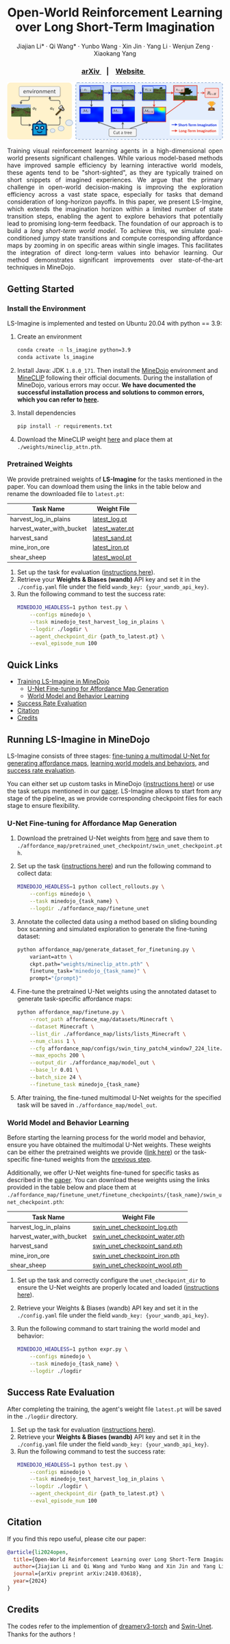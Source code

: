<h1 align="center"> Open-World Reinforcement Learning over Long Short-Term Imagination </h1>
<p align="center">
    Jiajian Li*
    ·
    Qi Wang*
    ·
    Yunbo Wang
    ·
    Xin Jin
    ·
    Yang Li
    ·
    Wenjun Zeng
    ·
    Xiaokang Yang
  </p>

<h3 align="center"> <a href="https://arxiv.org/pdf/2410.03618" target="_blank"> arXiv </a> &nbsp;&nbsp; | &nbsp;&nbsp; <a href="https://qiwang067.github.io/ls-imagine" target="_blank"> Website </a> &nbsp;&nbsp; </h3>
  <div align="center"></div>

<p align="center">
<img src="assets/overview.png" alt="Teaser image" />
</p>

<p style="text-align:justify">
  Training visual reinforcement learning agents in a high-dimensional open world presents significant challenges. While various model-based methods have improved sample efficiency by learning interactive world models, these agents tend to be "short-sighted", as they are typically trained on short snippets of imagined experiences. We argue that the primary challenge in open-world decision-making is improving the exploration efficiency across a vast state space, especially for tasks that demand consideration of long-horizon payoffs. In this paper, we present LS-Imgine, which extends the imagination horizon within a limited number of state transition steps, enabling the agent to explore behaviors that potentially lead to promising long-term feedback. The foundation of our approach is to build a <i>long short-term world model</i>. To achieve this, we simulate goal-conditioned jumpy state transitions and compute corresponding affordance maps by zooming in on specific areas within single images. This facilitates the integration of direct long-term values into behavior learning. Our method demonstrates significant improvements over state-of-the-art techniques in MineDojo.
</p>

<!-- # Open-World Reinforcement Learning over Long Short-Term Imagination
#### Open-World Reinforcement Learning over Long Short-Term Imagination

Jiajian Li*, Qi Wang*, Yunbo Wang, Xin Jin, Yang Li, Wenjun Zeng, Xiaokang Yang

[[arXiv]](https://arxiv.org/pdf/2410.03618)  [[Project Page]](https://qiwang067.github.io/ls-imagine) -->

## Getting Started
### Install the Environment
LS-Imagine is implemented and tested on Ubuntu 20.04 with python == 3.9:

1. Create an environment
    ```bash
    conda create -n ls_imagine python=3.9
    conda activate ls_imagine 
    ```

2. Install Java: JDK `1.8.0_171`. Then install the [MineDojo](https://github.com/MineDojo/MineDojo) environment and [MineCLIP](https://github.com/MineDojo/MineCLIP) following their official documents. During the installation of MineDojo, various errors may occur. **We have documented the successful installation process and solutions to common errors, which you can refer to [here](./docs/minedojo_installation.md).**

3. Install dependencies
    ```bash
    pip install -r requirements.txt
    ```

4. Download the MineCLIP weight [here](https://drive.google.com/file/d/1uaZM1ZLBz2dZWcn85rZmjP7LV6Sg5PZW/view?usp=sharing) and place them at `./weights/mineclip_attn.pth`.

### Pretrained Weights

We provide pretrained weights of **LS-Imagine** for the tasks mentioned in the paper. You can download them using the links in the table below and rename the downloaded file to `latest.pt`:

<div align="center">

| Task Name                  | Weight File                                                                                   |
|----------------------------|-----------------------------------------------------------------------------------------------|
| harvest_log_in_plains      | [latest_log.pt](https://drive.google.com/file/d/1_mhz49YPJDMNmPB-WwbzCG6zCTUidFQ3/view?usp=drive_link)                                                                |
| harvest_water_with_bucket  | [latest_water.pt](https://drive.google.com/file/d/1DxtQ-ZckTVw1tFySspKRaxoaShDi_b8A/view?usp=drive_link)                                                              |
| harvest_sand               | [latest_sand.pt](https://drive.google.com/file/d/1xa6JwV7rh-IfGoFjWDoneWpaTwPxLWb_/view?usp=drive_link)                                                               |
| mine_iron_ore              | [latest_iron.pt](https://drive.google.com/file/d/1FOIRGQJvgeQptK8-4cVVGv_jeNIy8kw7/view?usp=drive_link)                                                               |
| shear_sheep                | [latest_wool.pt](https://drive.google.com/file/d/1sx7IVOZ1JYs0BJHD3TWZcPb-f-x5xfA3/view?usp=drive_link)                                                               |

</div>

1. Set up the task for evaluation ([instructions here](./docs/task_setups.md)).
2. Retrieve your **Weights & Biases (wandb)** API key and set it in the `./config.yaml` file under the field `wandb_key: {your_wandb_api_key}`.
3. Run the following command to test the success rate:
    ```bash
    MINEDOJO_HEADLESS=1 python test.py \
        --configs minedojo \
        --task minedojo_test_harvest_log_in_plains \
        --logdir ./logdir \
        --agent_checkpoint_dir {path_to_latest.pt} \
        --eval_episode_num 100
    ```

<!-- 5. Download the Multimodal U-Net weight [here](https://drive.google.com/file/d/1Ylhw-MkT1UIUX5EyOosNmF09bWSlEjSf/view?usp=sharing), rename it to `swin_unet_checkpoint.pth`, place it at `finetune_unet/finetune_checkpoints/harvest_wool_in_plains` -->

## Quick Links
- [Training LS-Imagine in MineDojo](#lsimagine_train)
  - [U-Net Fine-tuning for Affordance Map Generation](#unet_finetune)
  - [World Model and Behavior Learning](#agent_learn)
- [Success Rate Evaluation](#evaluation)
- [Citation](#citation)
- [Credits](#credits)

<a name="lsimagine_train"></a>

## Running LS-Imagine in MineDojo
LS-Imagine consists of three stages: [fine-tuning a multimodal U-Net for generating affordance maps](#unet_finetune), [learning world models and behaviors](#agent_learn), and [success rate evaluation](#evaluation). 

You can either set up custom tasks in MineDojo ([instructions here](./docs/task_setups.md)) or use the task setups mentioned in our [paper](https://arxiv.org/pdf/2410.03618). LS-Imagine allows to start from any stage of the pipeline, as we provide corresponding checkpoint files for each stage to ensure flexibility.

<a name="unet_finetune"></a>
### U-Net Fine-tuning for Affordance Map Generation

1. Download the pretrained U-Net weights from [here](<insert-link>) and save them to `./affordance_map/pretrained_unet_checkpoint/swin_unet_checkpoint.pth`.

2. Set up the task ([instructions here](./docs/task_setups.md)) and run the following command to collect data:
    ```bash
    MINEDOJO_HEADLESS=1 python collect_rollouts.py \
        --configs minedojo \
        --task minedojo_{task_name} \
        --logdir ./affordance_map/finetune_unet
    ```

3. Annotate the collected data using a method based on sliding bounding box scanning and simulated exploration to generate the fine-tuning dataset:
    ```bash
    python affordance_map/generate_dataset_for_finetuning.py \
        variant=attn \
        ckpt.path="weights/mineclip_attn.pth" \
        finetune_task="minedojo_{task_name}" \
        prompt="{prompt}"
    ```

4. Fine-tune the pretrained U-Net weights using the annotated dataset to generate task-specific affordance maps:
    ```bash
    python affordance_map/finetune.py \
        --root_path affordance_map/datasets/Minecraft \
        --dataset Minecraft \
        --list_dir ./affordance_map/lists/lists_Minecraft \
        --num_class 1 \
        --cfg affordance_map/configs/swin_tiny_patch4_window7_224_lite.yaml \
        --max_epochs 200 \
        --output_dir ./affordance_map/model_out \
        --base_lr 0.01 \
        --batch_size 24 \
        --finetune_task minedojo_{task_name}
    ```

5. After training, the fine-tuned multimodal U-Net weights for the specified task will be saved in `./affordance_map/model_out`.

<a name="agent_learn"></a>
### World Model and Behavior Learning

Before starting the learning process for the world model and behavior, ensure you have obtained the multimodal U-Net weights. These weights can be either the pretrained weights we provide ([link here](<insert-link>)) or the task-specific fine-tuned weights from the [previous step](#u-net-fine-tuning-for-affordance-map-generation). 

Additionally, we offer U-Net weights fine-tuned for specific tasks as described in the [paper](https://arxiv.org/pdf/2410.03618). You can download these weights using the links provided in the table below and place them at `./affordance_map/finetune_unet/finetune_checkpoints/{task_name}/swin_unet_checkpoint.pth`: 

<div align="center">

| Task Name                  | Weight File                                                                                                                   |
|----------------------------|-------------------------------------------------------------------------------------------------------------------------------|
| harvest_log_in_plains      | [swin_unet_checkpoint_log.pth](https://drive.google.com/file/d/1UxLGThaI7_iJ0AR_rNZ4RSQwrSydFN40/view?usp=sharing)             |
| harvest_water_with_bucket  | [swin_unet_checkpoint_water.pth](https://drive.google.com/file/d/1Z-7vDNOiKxFE0iaApjYznALkLu8F4cXD/view?usp=sharing)          |
| harvest_sand               | [swin_unet_checkpoint_sand.pth](https://drive.google.com/file/d/1ZeKVY6Y99Nch_wDXOgl_WX1IEyuIFNrs/view?usp=sharing)          |
| mine_iron_ore              | [swin_unet_checkpoint_iron.pth](https://drive.google.com/file/d/1_sUWXeVEFEYHpQmw0115pMFYJxKmMZyL/view?usp=sharing)          |
| shear_sheep                | [swin_unet_checkpoint_wool.pth](https://drive.google.com/file/d/1uaZM1ZLBz2dZWcn85rZmjP7LV6Sg5PZW/view?usp=sharing)          |

</div>

1. Set up the task and correctly configure the `unet_checkpoint_dir` to ensure the U-Net weights are properly located and loaded ([instructions here](./docs/task_setups.md)).

2. Retrieve your Weights & Biases (wandb) API key and set it in the `./config.yaml` file under the field `wandb_key: {your_wandb_api_key}`.

3. Run the following command to start training the world model and behavior:
    ```bash
    MINEDOJO_HEADLESS=1 python expr.py \
        --configs minedojo \
        --task minedojo_{task_name} \
        --logdir ./logdir
    ```

<a name="evaluation"></a>
## Success Rate Evaluation

After completing the training, the agent's weight file `latest.pt` will be saved in the `./logdir` directory. 
<!--
Additionally, we provide pretrained weights for the tasks mentioned in the paper. You can download them using the links in the table below and rename the downloaded file to `latest.pt`:

<div align="center">

| Task Name                  | Weight File                                                                                   |
|----------------------------|-----------------------------------------------------------------------------------------------|
| harvest_log_in_plains      | [latest_log.pt](https://drive.google.com/file/d/1_mhz49YPJDMNmPB-WwbzCG6zCTUidFQ3/view?usp=drive_link)                                                                |
| harvest_water_with_bucket  | [latest_water.pt](https://drive.google.com/file/d/1DxtQ-ZckTVw1tFySspKRaxoaShDi_b8A/view?usp=drive_link)                                                              |
| harvest_sand               | [latest_sand.pt](https://drive.google.com/file/d/1xa6JwV7rh-IfGoFjWDoneWpaTwPxLWb_/view?usp=drive_link)                                                               |
| mine_iron_ore              | [latest_iron.pt](https://drive.google.com/file/d/1FOIRGQJvgeQptK8-4cVVGv_jeNIy8kw7/view?usp=drive_link)                                                               |
| shear_sheep                | [latest_wool.pt](https://drive.google.com/file/d/1sx7IVOZ1JYs0BJHD3TWZcPb-f-x5xfA3/view?usp=drive_link)                                                               |

</div>
-->

1. Set up the task for evaluation ([instructions here](./docs/task_setups.md)).
2. Retrieve your **Weights & Biases (wandb)** API key and set it in the `./config.yaml` file under the field `wandb_key: {your_wandb_api_key}`.
3. Run the following command to test the success rate:
    ```bash
    MINEDOJO_HEADLESS=1 python test.py \
        --configs minedojo \
        --task minedojo_test_harvest_log_in_plains \
        --logdir ./logdir \
        --agent_checkpoint_dir {path_to_latest.pt} \
        --eval_episode_num 100
    ```

<a name="_citation"></a>
## Citation
If you find this repo useful, please cite our paper:
```bib
@article{li2024open,
  title={Open-World Reinforcement Learning over Long Short-Term Imagination}, 
  author={Jiajian Li and Qi Wang and Yunbo Wang and Xin Jin and Yang Li and Wenjun Zeng and Xiaokang Yang},
  journal={arXiv preprint arXiv:2410.03618},
  year={2024}
}
```


## Credits
The codes refer to the implemention of [dreamerv3-torch](https://github.com/NM512/dreamerv3-torch) and [Swin-Unet](https://github.com/HuCaoFighting/Swin-Unet). Thanks for the authors！


